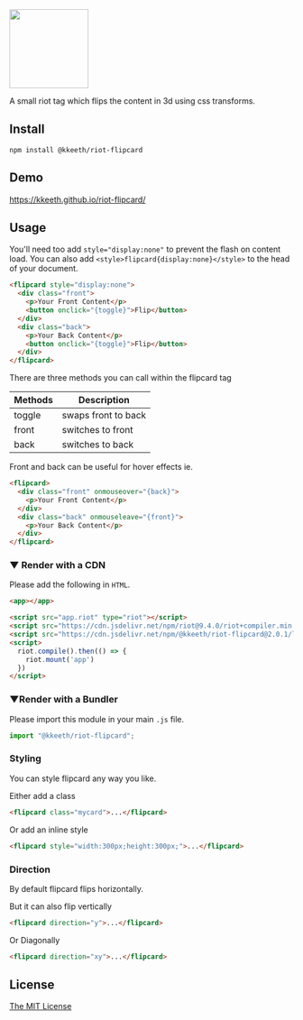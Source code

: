 <img src="https://cdn.rawgit.com/crisward/riot-flipcard/master/riot-flipcard.svg" height="140" />

A small riot tag which flips the content in 3d using css transforms.

## Install

```
npm install @kkeeth/riot-flipcard
```

## Demo

https://kkeeth.github.io/riot-flipcard/

## Usage

You'll need too add `style="display:none"` to prevent the flash on content load.
You can also add `<style>flipcard{display:none}</style>` to the head of your document.

```html
<flipcard style="display:none">
  <div class="front">
    <p>Your Front Content</p>
    <button onclick="{toggle}">Flip</button>
  </div>
  <div class="back">
    <p>Your Back Content</p>
    <button onclick="{toggle}">Flip</button>
  </div>
</flipcard>
````

There are three methods you can call within the flipcard tag

|Methods   | Description          |
|-----     |------                |
|toggle    | swaps front to back  |
|front     | switches to front    |
|back      | switches to back     |


Front and back can be useful for hover effects ie.

```html
<flipcard>
  <div class="front" onmouseover="{back}">
    <p>Your Front Content</p>
  </div>
  <div class="back" onmouseleave="{front}">
    <p>Your Back Content</p>
  </div>
</flipcard>
````

### ▼ Render with a **CDN**

Please add the following in `HTML`.

```html
<app></app>

<script src="app.riot" type="riot"></script>
<script src="https://cdn.jsdelivr.net/npm/riot@9.4.0/riot+compiler.min.js"></script>
<script src="https://cdn.jsdelivr.net/npm/@kkeeth/riot-flipcard@2.0.1/lib/flipcard.umd.js"></script>
<script>
  riot.compile().then(() => {
    riot.mount('app')
  })
</script>
```

### ▼Render with a **Bundler**

Please import this module in your main `.js` file.

```js
import "@kkeeth/riot-flipcard";
```


### Styling

You can style flipcard any way you like.

Either add a class

```html
<flipcard class="mycard">...</flipcard>
```
Or add an inline style

```html
<flipcard style="width:300px;height:300px;">...</flipcard>
```

### Direction

By default flipcard flips horizontally.

But it can also flip vertically

```html
<flipcard direction="y">...</flipcard>
```
Or Diagonally
```html
<flipcard direction="xy">...</flipcard>
```

## License

[The MIT License](./LICENSE)
